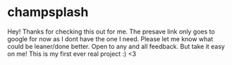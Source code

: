 # champsplash
Hey! Thanks for checking this out for me. The presave link only goes to google for now as I dont have the one I need. Please let me know what could be leaner/done better. Open to any and all feedback. But take it easy on me! This is my first ever real project :) <3 
